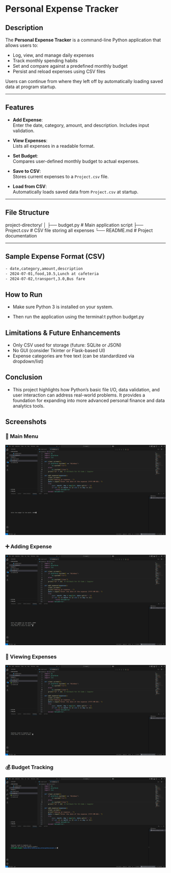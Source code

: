 # Personal Expense Tracker

## Description

The **Personal Expense Tracker** is a command-line Python application that allows users to:

- Log, view, and manage daily expenses
- Track monthly spending habits
- Set and compare against a predefined monthly budget
- Persist and reload expenses using CSV files

Users can continue from where they left off by automatically loading saved data at program startup.

---

## Features

- **Add Expense**:  
  Enter the date, category, amount, and description. Includes input validation.

- **View Expenses**:  
  Lists all expenses in a readable format.

- **Set Budget**:  
  Compares user-defined monthly budget to actual expenses.

- **Save to CSV**:  
  Stores current expenses to a `Project.csv` file.

- **Load from CSV**:  
  Automatically loads saved data from `Project.csv` at startup.

---

## File Structure
project-directory/
│
├── budget.py # Main application script
├── Project.csv # CSV file storing all expenses
└── README.md # Project documentation



---

## Sample Expense Format (CSV)

```csv
- date,category,amount,description
- 2024-07-01,food,10.5,Lunch at cafeteria
- 2024-07-02,transport,3.0,Bus fare
```

## How to Run
- Make sure Python 3 is installed on your system.

- Then run the application using the terminal:t
python budget.py



## Limitations & Future Enhancements
- Only CSV used for storage (future: SQLite or JSON)
- No GUI (consider Tkinter or Flask-based UI)
- Expense categories are free text (can be standardized via dropdown/list)

## Conclusion
- This project highlights how Python’s basic file I/O, data validation, and user interaction can address real-world problems. It provides a foundation for expanding into more advanced personal finance and data analytics tools.



## Screenshots

### 📌 Main Menu
![Main Menu](https://github.com/DhruvRaghav/personal-expense-tracker/blob/main/sample%20screenshots/Screenshot%20from%202025-07-07%2014-07-13.png)

### ➕ Adding Expense
![Add Expense](https://github.com/DhruvRaghav/personal-expense-tracker/blob/main/sample%20screenshots/Screenshot%20from%202025-07-07%2014-07-21.png)

### 📖 Viewing Expenses
![View Expenses](https://github.com/DhruvRaghav/personal-expense-tracker/blob/main/sample%20screenshots/Screenshot%20from%202025-07-07%2014-07-32.png)

### 💰 Budget Tracking
![Budget](https://github.com/DhruvRaghav/personal-expense-tracker/blob/main/sample%20screenshots/Screenshot%20from%202025-07-07%2014-07-42.png)



